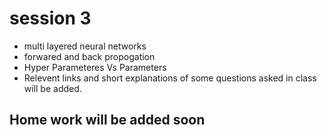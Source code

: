 # session 3 
- multi layered neural networks 
- forwared and back propogation 
- Hyper Parameteres Vs Parameters 
- Relevent links and short explanations of some questions asked in class will be added.
## Home work will be added soon 

